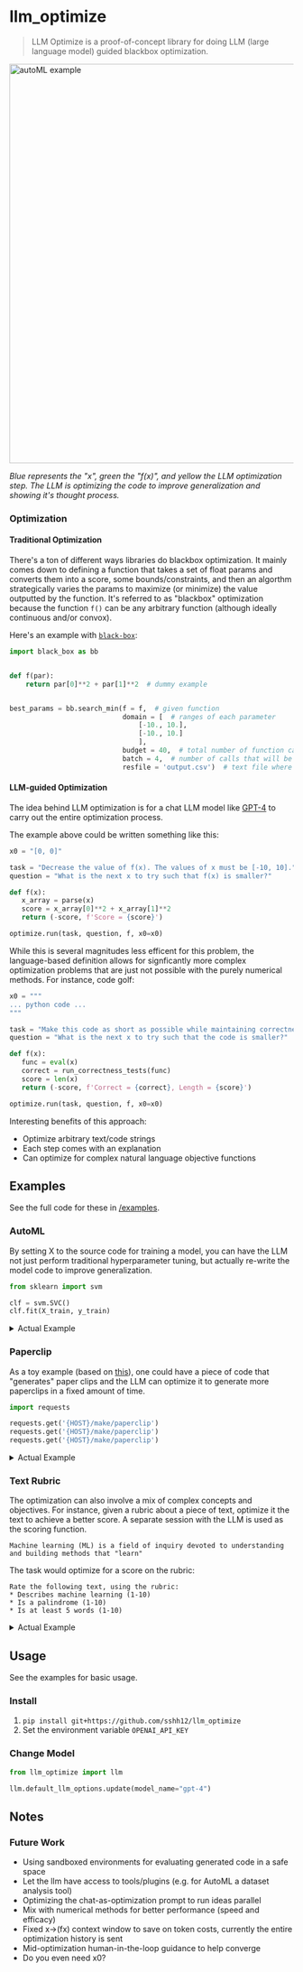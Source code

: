 # llm_optimize

> LLM Optimize is a proof-of-concept library for doing LLM (large language model) guided blackbox optimization.

<img width="708" alt="autoML example" src="https://user-images.githubusercontent.com/6625384/230801505-a970080c-796f-4996-8f57-b1feae40376c.png">

_Blue represents the "x", green the "f(x)", and yellow the LLM optimization step. The LLM is optimizing the code to improve generalization and showing it's thought process._

### Optimization

#### Traditional Optimization

There's a ton of different ways libraries do blackbox optimization. It mainly comes down to defining a function that takes a set of float params and converts them into a score, some bounds/constraints, and then an algorthm strategically varies the params to maximize (or minimize) the value outputted by the function. It's referred to as "blackbox" optimization because the function `f()` can be any arbitrary function (although ideally continuous and/or convox).

Here's an example with [`black-box`](https://pypi.org/project/black-box/):

```python
import black_box as bb


def f(par):
    return par[0]**2 + par[1]**2  # dummy example


best_params = bb.search_min(f = f,  # given function
                            domain = [  # ranges of each parameter
                                [-10., 10.],
                                [-10., 10.]
                                ],
                            budget = 40,  # total number of function calls available
                            batch = 4,  # number of calls that will be evaluated in parallel
                            resfile = 'output.csv')  # text file where results will be saved
```

#### LLM-guided Optimization

The idea behind LLM optimization is for a chat LLM model like [GPT-4](https://cdn.openai.com/papers/gpt-4.pdf) to carry out the entire optimization process.

The example above could be written something like this:

```python
x0 = "[0, 0]"

task = "Decrease the value of f(x). The values of x must be [-10, 10]."
question = "What is the next x to try such that f(x) is smaller?"

def f(x):
   x_array = parse(x)
   score = x_array[0]**2 + x_array[1]**2
   return (-score, f'Score = {score}')

optimize.run(task, question, f, x0=x0)
```

While this is several magnitudes less efficent for this problem, the language-based definition allows for signficantly more complex optimization problems that are just not possible with the purely numerical methods. For instance, code golf:

```python
x0 = """
... python code ...
"""

task = "Make this code as short as possible while maintaining correctness"
question = "What is the next x to try such that the code is smaller?"

def f(x):
   func = eval(x)
   correct = run_correctness_tests(func)
   score = len(x)
   return (-score, f'Correct = {correct}, Length = {score}')

optimize.run(task, question, f, x0=x0)
```

Interesting benefits of this approach:

- Optimize arbitrary text/code strings
- Each step comes with an explanation
- Can optimize for complex natural language objective functions

## Examples

See the full code for these in [/examples](https://github.com/sshh12/llm_optimize/tree/main/examples).

### AutoML

By setting X to the source code for training a model, you can have the LLM not just perform traditional hyperparameter tuning, but actually re-write the model code to improve generalization.

```python
from sklearn import svm

clf = svm.SVC()
clf.fit(X_train, y_train)
```

<details>
<summary>Actual Example</summary>

```python
# https://scikit-learn.org/stable/auto_examples/classification/plot_digits_classification.html
from sklearn.datasets import load_digits
from sklearn.model_selection import train_test_split

from llm_optimize import optimize, eval_utils

digits = load_digits()
n_samples = len(digits.images)
data = digits.images.reshape((n_samples, -1))

X_train, X_test, y_train, y_test = train_test_split(data, digits.target, test_size=0.5, shuffle=False)

x0 = """
from sklearn import svm

clf = svm.SVC()
clf.fit(X_train, y_train)
"""

TASK = f"""
You will be given sklearn modeling code as the input to optimize.

Vary functions, imports, arguments, model type, etc to perform this task to the best of your abilities.

Rules:
* The script should always create a "clf" variable that is a sklearn estimator
* "clf" should always be set to the best estimator
* Do not use models that are not builtin to sklearn (do not pip install!)
* Be sure to include relevant sklearn imports
* Do not try to compute the test score

Hints:
* X_train.shape == {X_train.shape}
* n_samples == {n_samples}
"""

QUESTION = """
What is the next x to try such that the test score increases and the model better generalizes?
"""


def train_model(script):
    try:
        result = eval_utils.exec_with_timeout_unsafe(
            script, {"X_train": X_train, "y_train": y_train}, ["clf"], timeout_secs=60
        )
        clf = result["clf"]
        score = clf.score(X_test, y_test)
        return (score, f"Test Set Score = {score}")
    except Exception as e:
        return (0.0, "Exception " + str(e))


if __name__ == "__main__":
    best_code = optimize.run(TASK, QUESTION, train_model, x0=x0, stop_score=1.0, max_steps=3)
    print(best_code)

```

</details>

### Paperclip

As a toy example (based on [this](https://www.lesswrong.com/tag/squiggle-maximizer-formerly-paperclip-maximizer)), one could have a piece of code that "generates" paper clips and the LLM can optimize it to generate more paperclips in a fixed amount of time.

```python
import requests

requests.get('{HOST}/make/paperclip')
requests.get('{HOST}/make/paperclip')
requests.get('{HOST}/make/paperclip')
```

<details>
<summary>Actual Example</summary>

```python
import subprocess
import requests
import time

from llm_optimize import optimize, eval_utils

TIMEOUT = 30
HOST = "http://localhost:8800"

x0 = f"""
import requests

requests.get('{HOST}/make/paperclip')
requests.get('{HOST}/make/paperclip')
requests.get('{HOST}/make/paperclip')
"""

TASK = f"""
You are a python agent tasked with generating code to create the most paperclips in {TIMEOUT} seconds.

The paperclips are generated by making a GET request with `paperclip` to a local flask HTTP server.

Very functions, imports, threading, processing to generate as many paperclips as possible.

Rules:
* Only use python3.8 builtins and the requests library (no pip install)
* You must make requests to {HOST}
* If the script timeouts, you make no paperclips
"""

QUESTION = """
What is the next x to try such that more paper clips are generated?
"""


def run_factory(script):
    requests.get(f"{HOST}/reset")
    start = time.time()
    try:
        eval_utils.exec_temp_script_unsafe(script, timeout=TIMEOUT + 5)
        assets = requests.get(f"{HOST}/assets").json()
        score = assets.get("paperclip", 0)
        time_elapsed = time.time() - start
        return (
            score,
            f"Factory Assets = {assets}, Time = {time_elapsed:.3f}s, Paperclips Generated = {score}",
        )
    except RuntimeError as e:
        return (0.0, repr(e))
    except subprocess.TimeoutExpired:
        time_elapsed = time.time() - start
        return (0.0, f"Timeout, Time = {time_elapsed:.3f}s")


if __name__ == "__main__":
    best_code = optimize.run(TASK, QUESTION, run_factory, x0=x0, stop_score=1e9, max_steps=10)
    print(best_code)

```

</details>

### Text Rubric

The optimization can also involve a mix of complex concepts and objectives. For instance, given a rubric about a piece of text, optimize it the text to achieve a better score. A separate session with the LLM is used as the scoring function.

```
Machine learning (ML) is a field of inquiry devoted to understanding and building methods that "learn"
```

The task would optimize for a score on the rubric:

```
Rate the following text, using the rubric:
* Describes machine learning (1-10)
* Is a palindrome (1-10)
* Is at least 5 words (1-10)
```

<details>
<summary>Actual Example</summary>

```python
import re

from llm_optimize import optimize, eval_utils

x0 = f"""
Machine learning (ML) is a field of inquiry devoted to understanding and building methods that "learn"
"""

TASK = f"""
You are a linguistics expert who can write complex sentences.

You are tasked with writing a statement that:
* Describes machine learning
* Is a palindrome
* Is at least 5 words
"""

QUESTION = """
What is the next x to try such that the text better describes machine learning and is a palindrome?
"""

RUBRIC = """
Rate the following text, using the rubric:
* Describes machine learning (1-10)
* Is a palindrome (1-10)
* Is at least 5 words (1-10)

``
{x}
``

At the end respond with `final_score=score` (e.g. `final_score=5`).

The final score should represent the overall ability of the text to meet the rubric.
"""


if __name__ == "__main__":
    scorer = eval_utils.get_llm_scorer(
        RUBRIC, parse_score=lambda result: float(re.findall("final_score=([\d\.]+)", result)[0])
    )
    best_code = optimize.run(TASK, QUESTION, scorer, x0=x0, stop_score=10.0, max_steps=3)
    print(best_code)

```

</details>

## Usage

See the examples for basic usage.

### Install

1. `pip install git+https://github.com/sshh12/llm_optimize`
2. Set the environment variable `OPENAI_API_KEY`

### Change Model

```python
from llm_optimize import llm

llm.default_llm_options.update(model_name="gpt-4")
```

## Notes

### Future Work

- Using sandboxed environments for evaluating generated code in a safe space
- Let the llm have access to tools/plugins (e.g. for AutoML a dataset analysis tool)
- Optimizing the chat-as-optimization prompt to run ideas parallel
- Mix with numerical methods for better performance (speed and efficacy)
- Fixed x->(fx) context window to save on token costs, currently the entire optimization history is sent
- Mid-optimization human-in-the-loop guidance to help converge
- Do you even need x0?

